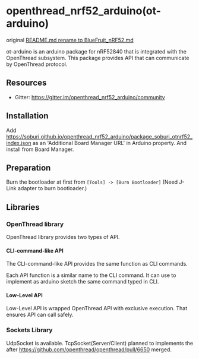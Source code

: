 
openthread_nrf52_arduino(ot-arduino)
======================================

original [README.md rename to BlueFruit_nRF52.md](BlueFruit_nRF52.md)

ot-arduino is an arduino package for nRF52840 that is integrated with the OpenThread subsystem.
This package provides API that can communicate by OpenThread protocol.

Resources
----------------

- Gitter: https://gitter.im/openthread_nrf52_arduino/community

Installation
--------------

Add https://soburi.github.io/openthread_nrf52_arduino/package_soburi_otnrf52_index.json as an 'Additional Board Manager URL' in Arduino property.
And install from Board Manager.

Preparation
-------------

Burn the bootloader at first from `[Tools] -> [Burn Bootloader]`
(Need J-Link adapter to burn bootloader.)


Libraries
---------------

### OpenThread library

OpenThread library provides two types of API.

#### CLI-command-like API

The  CLI-command-like API provides the same function as CLI commands.

Each API function is a similar name to the CLI command.
It can use to implement as arduino sketch the same command typed in CLI.

#### Low-Level API

Low-Level API is wrapped OpenThread API with exclusive execution.
That ensures API can call safely.


### Sockets Library

UdpSocket is available.
TcpSocket(Server/Client) planned to implements the after https://github.com/openthread/openthread/pull/6650 merged.

